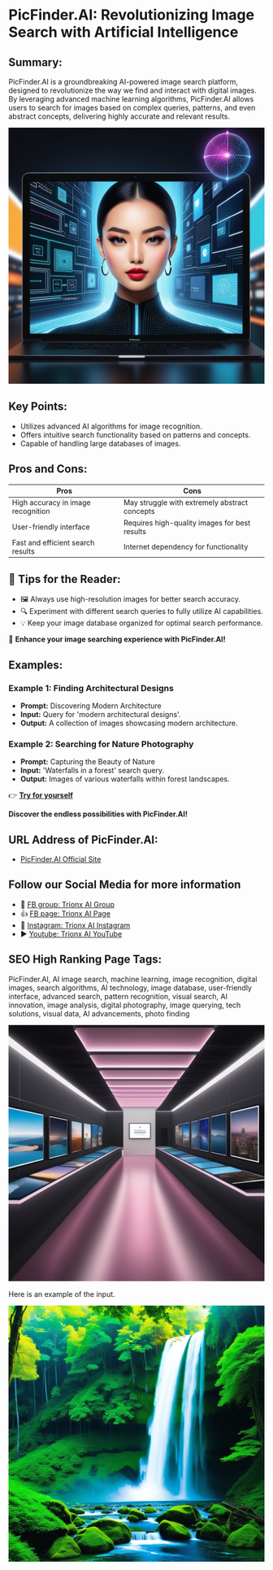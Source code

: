 
# PicFinder.AI: Revolutionizing Image Search with Artificial Intelligence

## Summary:
PicFinder.AI is a groundbreaking AI-powered image search platform, designed to revolutionize the way we find and interact with digital images. By leveraging advanced machine learning algorithms, PicFinder.AI allows users to search for images based on complex queries, patterns, and even abstract concepts, delivering highly accurate and relevant results.


![Alt text](picfinder1.webp)

## Key Points:
- Utilizes advanced AI algorithms for image recognition.
- Offers intuitive search functionality based on patterns and concepts.
- Capable of handling large databases of images.

## Pros and Cons:

| Pros                                  | Cons                                  |
|---------------------------------------|---------------------------------------|
| High accuracy in image recognition    | May struggle with extremely abstract concepts |
| User-friendly interface               | Requires high-quality images for best results |
| Fast and efficient search results     | Internet dependency for functionality |

## 🌟 Tips for the Reader:
- 🖼️ Always use high-resolution images for better search accuracy.
- 🔍 Experiment with different search queries to fully utilize AI capabilities.
- 💡 Keep your image database organized for optimal search performance.

🔵 **Enhance your image searching experience with PicFinder.AI!**

## Examples:

### Example 1: Finding Architectural Designs
- **Prompt:** Discovering Modern Architecture
- **Input:** Query for 'modern architectural designs'.
- **Output:** A collection of images showcasing modern architecture.

### Example 2: Searching for Nature Photography
- **Prompt:** Capturing the Beauty of Nature
- **Input:** 'Waterfalls in a forest' search query.
- **Output:** Images of various waterfalls within forest landscapes.

👉 **[Try for yourself](<https://picfinder.ai/>)**

**Discover the endless possibilities with PicFinder.AI!**

## URL Address of PicFinder.AI:
- [PicFinder.AI Official Site](<https://picfinder.ai/>)


## Follow our Social Media for more information

- 📘 <a href="https://www.facebook.com/groups/trionxai" target="_blank">FB group: Trionx AI Group</a>
- 👍 <a href="https://www.facebook.com/ai.trionxai" target="_blank">FB page: Trionx AI Page</a>
- 📸 <a href="https://www.instagram.com/trionxai/" target="_blank">Instagram: Trionx AI Instagram</a>
- ▶️ <a href="https://www.youtube.com/@robotdocs/" target="_blank">Youtube: Trionx AI YouTube</a>


## SEO High Ranking Page Tags:
PicFinder.AI, AI image search, machine learning, image recognition, digital images, search algorithms, AI technology, image database, user-friendly interface, advanced search, pattern recognition, visual search, AI innovation, image analysis, digital photography, image querying, tech solutions, visual data, AI advancements, photo finding



![Alt text](picai.webp)

Here is an example of the input. 

![Alt text](waterfalls-in-a-forest.webp)


